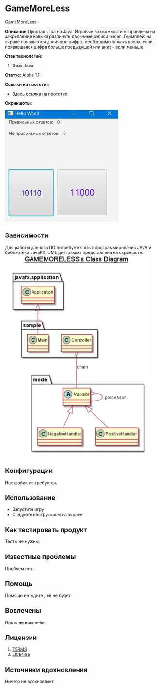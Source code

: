 # GameMoreLess
GameMoreLess

**Описание**:Простая игра на Java.
Игровые возможности направлены на закрепление навыка различать двоичные записи чисел.
Геймплей: на экране появляются двоичные цифры, необходимо нажать вверх, если появившаяся цифра больше предыдущей или вниз - если меньше.

**Стек технологий**:
1) Язык Java.

**Статус**:  Alpha 1.1

**Ссылки на прототип**
  - Здесь ссылка на прототип.
  
  **Скриншоты**: 

![](https://github.com/Mortuumm/GameMoreLess/blob/main/cfAbHJ9OX_4.jpg)

## Зависимости

Для работы данного ПО потребуется язык программирования JAVA и библиотека JavaFX.
UML диаграмма представлена на скриншоте.
![](https://github.com/Mortuumm/GameMoreLess/blob/main/nfYGsz9AdIo.jpg)
  
## Конфигурации

Настройка не требуется.

## Использование

- Запустите игру
- Следуйте инструкциям на экране


## Как тестировать продукт

Тесты не нужны.

## Известные проблемы

Проблем нет.

## Помощь

Помощи не ждите , её не будет


## Вовлечены

Никто не вовлечён

## Лицензии
1. [TERMS](TERMS.md)
2. [LICENSE](LICENSE)

## Источники вдохновления

Ничего не вдохновляет.


